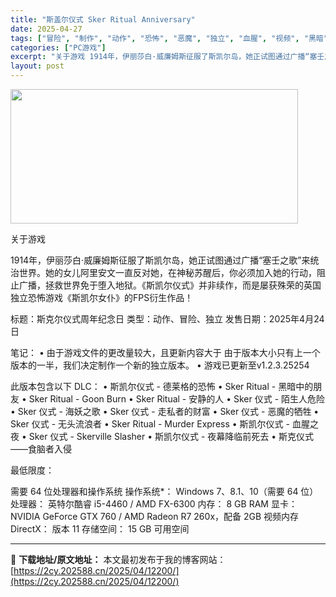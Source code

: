 ```yaml
---
title: "斯盖尔仪式 Sker Ritual Anniversary"
date: 2025-04-27
tags: ["冒险", "制作", "动作", "恐怖", "恶魔", "独立", "血腥", "视频", "黑暗"]
categories: ["PC游戏"]
excerpt: "关于游戏 1914年，伊丽莎白·威廉姆斯征服了斯凯尔岛，她正试图通过广播“塞壬之歌”来统治世界。她的女儿阿里安文一直反对她，在神秘苏醒后，你必须加入她的行动，阻止广播，拯救世界免于堕入地狱。《斯凯尔仪式》并非续作，而是屡获殊荣的英国独立恐怖游戏《斯凯尔女仆》的FPS衍生作品！ 标题：斯克尔仪式周年纪&hellip;"
layout: post
---
```


<img class="aligncenter size-full wp-image-12194" src="https://2cy.202588.cn/wp-content/uploads/2025/04/2025042714162851.webp" alt="" width="460" height="215" />

关于游戏

1914年，伊丽莎白·威廉姆斯征服了斯凯尔岛，她正试图通过广播“塞壬之歌”来统治世界。她的女儿阿里安文一直反对她，在神秘苏醒后，你必须加入她的行动，阻止广播，拯救世界免于堕入地狱。《斯凯尔仪式》并非续作，而是屡获殊荣的英国独立恐怖游戏《斯凯尔女仆》的FPS衍生作品！

标题：斯克尔仪式周年纪念日
类型：动作、冒险、独立
发售日期：2025年4月24日

笔记：
• 由于游戏文件的更改量较大，且更新内容大于
由于版本大小只有上一个版本的一半，我们决定制作一个新的独立版本。
• 游戏已更新至v1.2.3.25254

此版本包含以下 DLC：
• 斯凯尔仪式 - 德莱格的恐怖
• Sker Ritual - 黑暗中的朋友
• Sker Ritual - Goon Burn
• Sker Ritual - 安静的人
• Sker 仪式 - 陌生人危险
• Sker 仪式 - 海妖之歌
• Sker 仪式 - 走私者的财富
• Sker 仪式 - 恶魔的牺牲
• Sker 仪式 - 无头流浪者
• Sker Ritual - Murder Express
• 斯凯尔仪式 - 血腥之夜
• Sker 仪式 - Skerville Slasher
• 斯凯尔仪式 - 夜幕降临前死去
• 斯克仪式——食脑者入侵

最低限度：

需要 64 位处理器和操作系统
操作系统*： Windows 7、8.1、10（需要 64 位）
处理器： 英特尔酷睿 i5-4460 / AMD FX-6300
内存： 8 GB RAM
显卡： NVIDIA GeForce GTX 760 / AMD Radeon R7 260x，配备 2GB 视频内存
DirectX： 版本 11
存储空间： 15 GB 可用空间

---
📖 **下载地址/原文地址：** 本文最初发布于我的博客网站：[https://2cy.202588.cn/2025/04/12200/](https://2cy.202588.cn/2025/04/12200/)
